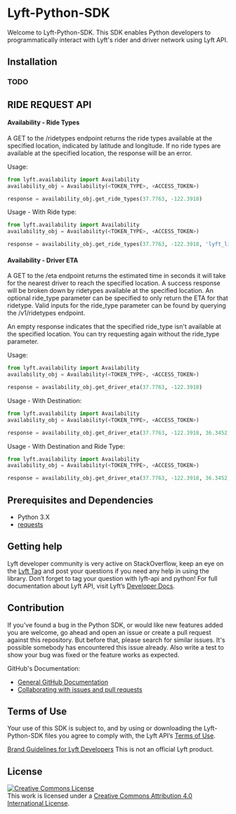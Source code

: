 # Lyft-Python-SDK

Welcome to Lyft-Python-SDK. This SDK enables Python developers to programmatically interact with Lyft's rider and driver network using Lyft API.

## Installation
### TODO

## RIDE REQUEST API

#### Availability - Ride Types
A GET to the /ridetypes endpoint returns the ride types available at the specified location, indicated by latitude and longitude. If no ride types are available at the specified location, the response will be an error.

Usage:
```python
from lyft.availability import Availability
availability_obj = Availability(<TOKEN_TYPE>, <ACCESS_TOKEN>)

response = availability_obj.get_ride_types(37.7763, -122.3918)
```

Usage - With Ride type:
```python
from lyft.availability import Availability
availability_obj = Availability(<TOKEN_TYPE>, <ACCESS_TOKEN>)

response = availability_obj.get_ride_types(37.7763, -122.3918, 'lyft_line')
```

#### Availability - Driver ETA
A GET to the /eta endpoint returns the estimated time in seconds it will take for the nearest driver to reach the specified location. A success response will be broken down by ridetypes available at the specified location. An optional ride_type parameter can be specified to only return the ETA for that ridetype. Valid inputs for the ride_type parameter can be found by querying the /v1/ridetypes endpoint.

An empty response indicates that the specified ride_type isn't available at the specified location. You can try requesting again without the ride_type parameter.

Usage:
```python
from lyft.availability import Availability
availability_obj = Availability(<TOKEN_TYPE>, <ACCESS_TOKEN>)

response = availability_obj.get_driver_eta(37.7763, -122.3918)
```

Usage - With Destination:
```python
from lyft.availability import Availability
availability_obj = Availability(<TOKEN_TYPE>, <ACCESS_TOKEN>)

response = availability_obj.get_driver_eta(37.7763, -122.3918, 36.3452, -121.3435)
```

Usage - With Destination and Ride Type:
```python
from lyft.availability import Availability
availability_obj = Availability(<TOKEN_TYPE>, <ACCESS_TOKEN>)

response = availability_obj.get_driver_eta(37.7763, -122.3918, 36.3452, -121.3435, 'lyft_line')
```


## Prerequisites and Dependencies
- Python 3.X
- [requests](http://docs.python-requests.org/en/latest/)

## Getting help
Lyft developer community is very active on StackOverflow, keep an eye on the [Lyft Tag](https://stackoverflow.com/questions/tagged/lyft-api) and post your questions if you need any help in using the library. Don’t forget to tag your question with lyft-api and python!
For full documentation about Lyft API, visit Lyft’s [Developer Docs](https://developer.lyft.com/docs).

## Contribution
If you've found a bug in the Python SDK, or would like new features added you are welcome, go ahead and open an issue or create a pull request against this repository. But before that, please search for similar issues. It's possible somebody has encountered this issue already. Also write a test to show your bug was fixed or the feature works as expected.

GitHub's Documentation:
- [General GitHub Documentation](https://help.github.com/)
- [Collaborating with issues and pull requests](https://help.github.com/categories/collaborating-with-issues-and-pull-requests/)

## Terms of Use
Your use of this SDK is subject to, and by using or downloading the Lyft-Python-SDK files you agree to comply with, the Lyft API’s [Terms of Use](https://developer.lyft.com/docs/lyft-developer-platform-terms-of-use).

[Brand Guidelines for Lyft Developers](https://developer.lyft.com/docs/brand-guidelines)
This is not an official Lyft product.

## License
<a rel="license" href="http://creativecommons.org/licenses/by/4.0/"><img alt="Creative Commons License" style="border-width:0" src="https://i.creativecommons.org/l/by/4.0/88x31.png" /></a><br />This work is licensed under a <a rel="license" href="http://creativecommons.org/licenses/by/4.0/">Creative Commons Attribution 4.0 International License</a>.
